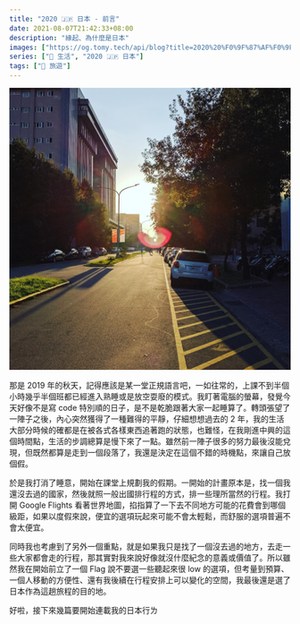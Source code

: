 ```yaml
---
title: "2020 🇯🇵 日本 - 前言"
date: 2021-08-07T21:42:33+08:00
description: "緣起、為什麼是日本"
images: ["https://og.tomy.tech/api/blog?title=2020%20%F0%9F%87%AF%F0%9F%87%B5%20%E6%97%A5%E6%9C%AC%20-%20%E5%89%8D%E8%A8%80"]
series: ["🍫 生活", "2020 🇯🇵 日本"]
tags: ["🧳 旅遊"]
---
```


![應科下課騎車回宿舍的日常夕陽](sunset-on-nchu-boulevard.jpg "應科下課騎車回宿舍的日常夕陽")

那是 2019 年的秋天，記得應該是某一堂正規語言吧，一如往常的，上課不到半個小時幾乎半個班都已經進入熟睡或是放空耍廢的模式。我盯著電腦的螢幕，發覺今天好像不是寫 code 特別順的日子，是不是乾脆跟著大家一起睡算了。轉頭張望了一陣子之後，內心突然獲得了一種難得的平靜，仔細想想過去的 2 年，我的生活大部分時候的確都是在被各式各樣東西追著跑的狀態，也難怪，在我剛進中興的這個時間點，生活的步調總算是慢下來了一點。雖然前一陣子很多的努力最後沒能兌現，但既然都算是走到一個段落了，我還是決定在這個不錯的時機點，來讓自己放個假。

於是我打消了睡意，開始在課堂上規劃我的假期。一開始的計畫原本是，找一個我還沒去過的國家，然後就照一般出國排行程的方式，排一些理所當然的行程。我打開 Google Flights 看著世界地圖，掐指算了一下去不同地方可能的花費會到哪個級距，如果以度假來說，便宜的選項玩起來可能不會太輕鬆，而舒服的選項普遍不會太便宜。

同時我也考慮到了另外一個重點，就是如果我只是找了一個沒去過的地方，去走一些大家都會走的行程，那其實對我來說好像就沒什麼紀念的意義或價值了。所以雖然我在開始前立了一個 Flag 說不要選一些聽起來很 low 的選項，但考量到預算、一個人移動的方便性、還有我後續在行程安排上可以變化的空間，我最後還是選了日本作為這趟旅程的目的地。

好啦，接下來幾篇要開始連載我的日本行ㄌ
